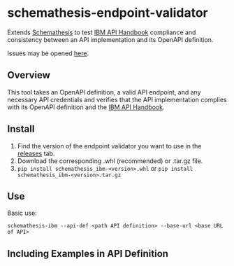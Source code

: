 # schemathesis-endpoint-validator

Extends [Schemathesis](https://github.com/kiwicom/schemathesis) to test [IBM API Handbook](https://cloud.ibm.com/docs/api-handbook?topic=api-handbook-intro) compliance and consistency between an API implementation and its OpenAPI definition.

Issues may be opened [here](https://github.ibm.com/arf/planning-sdk-squad/issues).

## Overview

This tool takes an OpenAPI definition, a valid API endpoint, and any necessary API credentials and verifies that the API implementation complies with its OpenAPI definition and the [IBM API Handbook](https://cloud.ibm.com/docs/api-handbook?topic=api-handbook-intro).

## Install

1. Find the version of the endpoint validator you want to use in the [releases](https://github.ibm.com/CloudEngineering/schemathesis-endpoint-validator/releases) tab.
2. Download the corresponding .whl (recommended) or .tar.gz file.
3. `pip install schemathesis_ibm-<version>.whl` or `pip install schemathesis_ibm-<version>.tar.gz`

## Use

Basic use:

    schemathesis-ibm --api-def <path API definition> --base-url <base URL of API>

## Including Examples in API Definition
